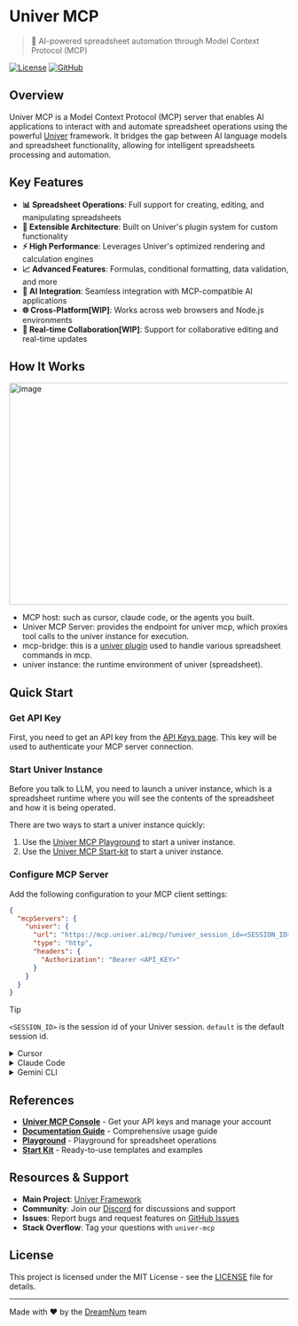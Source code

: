 # Univer MCP

> 🚀 AI-powered spreadsheet automation through Model Context Protocol (MCP)

[![License](https://img.shields.io/badge/license-MIT-blue.svg)](LICENSE)
[![GitHub](https://img.shields.io/badge/GitHub-dream--num%2Funiver--mcp-blue)](https://github.com/dream-num/univer-mcp)

## Overview

Univer MCP is a Model Context Protocol (MCP) server that enables AI applications to interact with and automate spreadsheet operations using the powerful [Univer](https://github.com/dream-num/univer) framework. It bridges the gap between AI language models and spreadsheet functionality, allowing for intelligent spreadsheets processing and automation.

## Key Features

- **📊 Spreadsheet Operations**: Full support for creating, editing, and manipulating spreadsheets
- **🔧 Extensible Architecture**: Built on Univer's plugin system for custom functionality
- **⚡ High Performance**: Leverages Univer's optimized rendering and calculation engines
- **📈 Advanced Features**: Formulas, conditional formatting, data validation, and more
- **🤖 AI Integration**: Seamless integration with MCP-compatible AI applications
- **🌐 Cross-Platform[WIP]**: Works across web browsers and Node.js environments
- **🔄 Real-time Collaboration[WIP]**: Support for collaborative editing and real-time updates

## How It Works

<img width="600" height="400" alt="image" src="https://github.com/user-attachments/assets/58626cac-831d-4aa0-9c44-b3d2ff5262d9" />


- MCP host: such as cursor, claude code, or the agents you built.  
- Univer MCP Server: provides the endpoint for univer mcp, which proxies tool calls to the univer instance for execution.
- mcp-bridge: this is a [univer plugin](https://docs.univer.ai/guides/recipes/architecture/univer#plugins) used to handle various spreadsheet commands in mcp.
- univer instance: the runtime environment of univer (spreadsheet).


## Quick Start

### Get API Key
First, you need to get an API key from the [API Keys page](https://console.univer.ai/apikeys). This key will be used to authenticate your MCP server connection.

### Start Univer Instance

Before you talk to LLM, you need to launch a univer instance, which is a spreadsheet runtime where you will see the contents of the spreadsheet and how it is being operated.

There are two ways to start a univer instance quickly:
1. Use the [Univer MCP Playground](https://console.univer.ai/playground) to start a univer instance.
2. Use the [Univer MCP Start-kit](https://github.com/dream-num/univer-mcp-start-kit) to start a univer instance.

### Configure MCP Server

Add the following configuration to your MCP client settings:

```json
{
  "mcpServers": {
    "univer": {
      "url": "https://mcp.univer.ai/mcp/?univer_session_id=<SESSION_ID>",
      "type": "http",
      "headers": {
        "Authorization": "Bearer <API_KEY>"
      }
    }
  }
}
```
> [!TIP]
> `<SESSION_ID>` is the session id of your Univer session. `default` is the default session id.

<details>
<summary>Cursor</summary>

Click the button to install:

[![Install MCP Server](https://cursor.com/deeplink/mcp-install-dark.svg)](https://cursor.com/en/install-mcp?name=univer-mcp&config=eyJ1cmwiOiJodHRwczovL21jcC51bml2ZXIuYWkvbWNwLyIsImhlYWRlcnMiOnsiQXV0aG9yaXphdGlvbiI6IkJlYXJlciB7WU9VUl9VTklWRVJfQVBJX0tFWX0ifX0%3D)


</details>

<details>

<summary>Claude Code</summary>

```bash
claude mcp add --transport http univer-mcp https://mcp.univer.ai/mcp/ -H 'Authorization: Bearer {Your UNIVER_API_KEY}'
```
</details>

<details>
<summary>Gemini CLI</summary>

```bash
gemini mcp add --transport http univer-mcp https://mcp.univer.ai/mcp/ --header "Authorization: Bearer {Your UNIVER_API_KEY}"
```
</details>



## References

- **[Univer MCP Console](https://console.univer.ai/apikeys)** - Get your API keys and manage your account
- **[Documentation Guide](https://console.univer.ai/mcpguide)** - Comprehensive usage guide
- **[Playground](https://console.univer.ai/playground)** - Playground for spreadsheet operations
- **[Start Kit](https://github.com/dream-num/univer-mcp-start-kit)** - Ready-to-use templates and examples

## Resources & Support

- **Main Project**: [Univer Framework](https://github.com/dream-num/univer)
- **Community**: Join our [Discord](https://discord.gg/kB2wpYyM) for discussions and support
- **Issues**: Report bugs and request features on [GitHub Issues](https://github.com/dream-num/univer-mcp/issues)
- **Stack Overflow**: Tag your questions with `univer-mcp`

## License

This project is licensed under the MIT License - see the [LICENSE](LICENSE) file for details.

---

Made with ❤️ by the [DreamNum](https://github.com/dream-num) team
